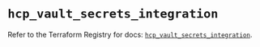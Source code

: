 # `hcp_vault_secrets_integration`

Refer to the Terraform Registry for docs: [`hcp_vault_secrets_integration`](https://registry.terraform.io/providers/hashicorp/hcp/0.108.0/docs/resources/vault_secrets_integration).
